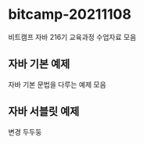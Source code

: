 # bitcamp-20211108
비트캠프 자바 216기 교육과정 수업자료 모음

## 자바 기본 예제
자바 기본 문법을 다루는 예제 모음

## 자바 서블릿 예제


변경 두두둥